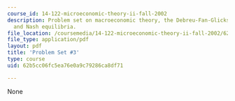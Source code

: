 ```yaml
---
course_id: 14-122-microeconomic-theory-ii-fall-2002
description: Problem set on macroeconomic theory, the Debreu-Fan-Glicksburg Theorem,
  and Nash equilibria.
file_location: /coursemedia/14-122-microeconomic-theory-ii-fall-2002/62b5cc06fc5ea76e0a9c79286ca8df71_ps3q.pdf
file_type: application/pdf
layout: pdf
title: 'Problem Set #3'
type: course
uid: 62b5cc06fc5ea76e0a9c79286ca8df71

---
```

None